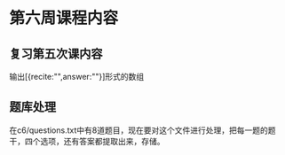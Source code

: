 # 第六周课程内容

## 复习第五次课内容
输出[{recite:"",answer:""}]形式的数组

## 题库处理
在c6/questions.txt中有8道题目，现在要对这个文件进行处理，把每一题的题干，四个选项，还有答案都提取出来，存储。 
